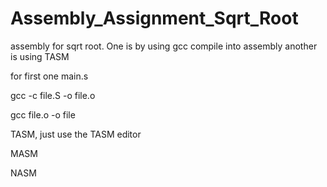# Assembly_Assignment_Sqrt_Root
assembly for sqrt root. One is by using gcc compile into assembly another is using TASM

for first one main.s

gcc -c file.S -o file.o

gcc file.o -o file



TASM, just use the TASM editor





MASM



NASM
